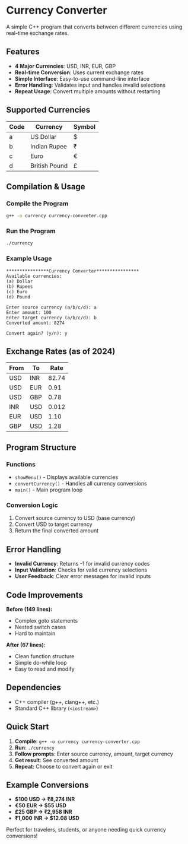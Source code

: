 # Currency Converter

A simple C++ program that converts between different currencies using real-time exchange rates.

## Features

-   **4 Major Currencies**: USD, INR, EUR, GBP
-   **Real-time Conversion**: Uses current exchange rates
-   **Simple Interface**: Easy-to-use command-line interface
-   **Error Handling**: Validates input and handles invalid selections
-   **Repeat Usage**: Convert multiple amounts without restarting

## Supported Currencies

| Code | Currency      | Symbol |
| ---- | ------------- | ------ |
| a    | US Dollar     | $      |
| b    | Indian Rupee  | ₹      |
| c    | Euro          | €      |
| d    | British Pound | £      |

## Compilation & Usage

### Compile the Program

```bash
g++ -o currency currency-conveeter.cpp
```

### Run the Program

```bash
./currency
```

### Example Usage

```
****************Currency Converter****************
Available currencies:
(a) Dollar
(b) Rupees
(c) Euro
(d) Pound

Enter source currency (a/b/c/d): a
Enter amount: 100
Enter target currency (a/b/c/d): b
Converted amount: 8274

Convert again? (y/n): y
```

## Exchange Rates (as of 2024)

| From | To  | Rate  |
| ---- | --- | ----- |
| USD  | INR | 82.74 |
| USD  | EUR | 0.91  |
| USD  | GBP | 0.78  |
| INR  | USD | 0.012 |
| EUR  | USD | 1.10  |
| GBP  | USD | 1.28  |

## Program Structure

### Functions

-   `showMenu()` - Displays available currencies
-   `convertCurrency()` - Handles all currency conversions
-   `main()` - Main program loop

### Conversion Logic

1. Convert source currency to USD (base currency)
2. Convert USD to target currency
3. Return the final converted amount

## Error Handling

-   **Invalid Currency**: Returns -1 for invalid currency codes
-   **Input Validation**: Checks for valid currency selections
-   **User Feedback**: Clear error messages for invalid inputs

## Code Improvements

**Before (149 lines):**

-   Complex goto statements
-   Nested switch cases
-   Hard to maintain

**After (67 lines):**

-   Clean function structure
-   Simple do-while loop
-   Easy to read and modify

## Dependencies

-   C++ compiler (g++, clang++, etc.)
-   Standard C++ library (`<iostream>`)



## Quick Start

1. **Compile**: `g++ -o currency currency-converter.cpp`
2. **Run**: `./currency`
3. **Follow prompts**: Enter source currency, amount, target currency
4. **Get result**: See converted amount
5. **Repeat**: Choose to convert again or exit

## Example Conversions

-   **$100 USD → ₹8,274 INR**
-   **€50 EUR → $55 USD**
-   **£25 GBP → ₹2,958 INR**
-   **₹1,000 INR → $12.08 USD**

Perfect for travelers, students, or anyone needing quick currency conversions!

